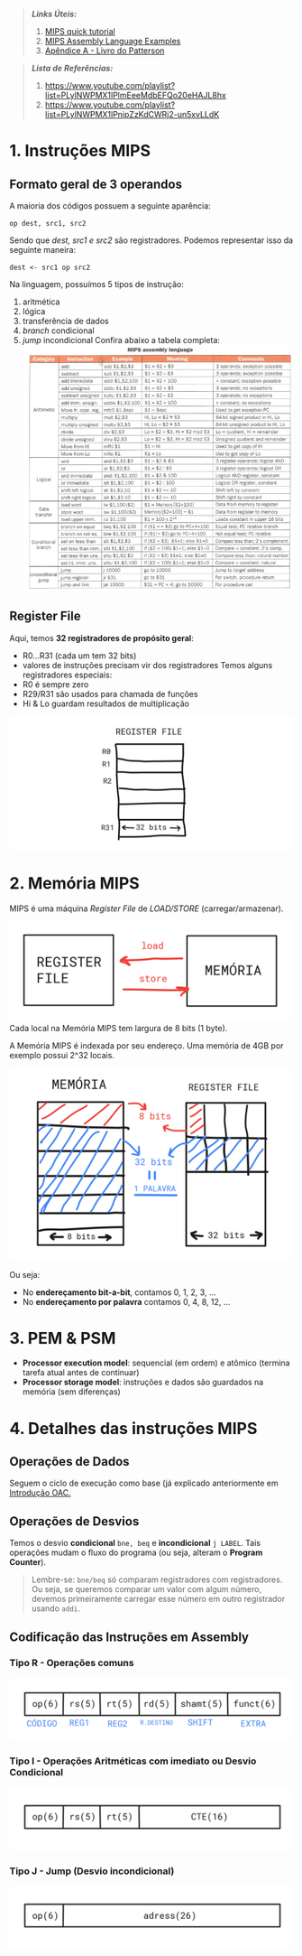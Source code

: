 >  ***Links Úteis:***
> 1. [MIPS  quick tutorial](http://logos.cs.uic.edu/366/notes/mips%20quick%20tutorial.htm)
> 2. [MIPS Assembly Language Examples](https://courses.cs.washington.edu/courses/cse378/03wi/lectures/mips-asm-examples.html)
> 3. [Apêndice A - Livro do Patterson](http://pages.cs.wisc.edu/~larus/HP_AppA.pdf)

>  ***Lista de Referências:***
> 1. https://www.youtube.com/playlist?list=PLylNWPMX1lPlmEeeMdbEFQo20eHAJL8hx
> 2. https://www.youtube.com/playlist?list=PLylNWPMX1lPnipZzKdCWRj2-un5xvLLdK

# 1. Instruções MIPS
## Formato geral de 3 operandos
A maioria dos códigos possuem a seguinte aparência:
```
op dest, src1, src2
```
Sendo que *dest, src1 e src2* são registradores. Podemos representar isso da seguinte maneira:
```
dest <- src1 op src2
```
Na linguagem, possuímos 5 tipos de instrução:
1. aritmética
2. lógica
3. transferência de dados
4. *branch* condicional
5. *jump* incondicional
Confira abaixo a tabela completa:
![Tabela completa de instruções](https://github.com/felipemnds/computer-science-notebook/blob/master/organizacao-arquitetura-computadores/mipsasmtable.jpg)

## Register File
Aqui, temos **32 registradores de propósito geral**:
- R0...R31 (cada um tem 32 bits)
- valores de instruções precisam vir dos registradores
Temos alguns registradores especiais:
- R0 é sempre zero
- R29/R31 são usados para chamada de funções
- Hi & Lo guardam resultados de multiplicação

![Representação - Register file](https://github.com/felipemnds/computer-science-notebook/blob/master/organizacao-arquitetura-computadores/autodraw15_03_201922_55_07.png)

# 2. Memória MIPS
MIPS é uma máquina *Register File* de *LOAD/STORE* (carregar/armazenar).

![Representação](https://github.com/felipemnds/computer-science-notebook/blob/master/organizacao-arquitetura-computadores/autodraw15_03_201923_01_45.png)
Cada local na Memória MIPS tem largura de 8 bits (1 byte).

A Memória MIPS é indexada por seu endereço. Uma memória de 4GB por exemplo possui 2^32 locais.

![Representação](https://github.com/felipemnds/computer-science-notebook/blob/master/organizacao-arquitetura-computadores/autodraw15_03_201923_11_09.png)

Ou seja:
- No **endereçamento bit-a-bit**, contamos 0, 1, 2, 3, ...
- No **endereçamento por palavra** contamos 0, 4, 8, 12, ...

# 3. PEM & PSM
- **Processor execution model**: sequencial (em ordem) e atômico (termina tarefa atual antes de continuar)
- **Processor storage model**: instruções e dados são guardados na memória (sem diferenças)

# 4. Detalhes das instruções MIPS 
## Operações de Dados
Seguem o ciclo de execução como base (já explicado anteriormente em [Introdução OAC.](https://github.com/felipemnds/computer-science-notebook/blob/master/organizacao-arquitetura-computadores/introducao-oac.md)
## Operações de Desvios
Temos o desvio **condicional** ` bne, beq ` e **incondicional** ` j LABEL `. Tais operações mudam o fluxo do programa (ou seja, alteram o **Program Counter**).
> Lembre-se: ` bne/beq ` só comparam registradores com registradores. Ou seja, se queremos comparar um valor com algum número, devemos primeiramente carregar esse número em outro registrador usando ` addi `.

## Codificação das Instruções em Assembly
### Tipo R - Operações comuns

![Representação](https://github.com/felipemnds/computer-science-notebook/blob/master/organizacao-arquitetura-computadores/autodraw15_03_201923_28_05.png)

### Tipo I - Operações Aritméticas com imediato ou Desvio Condicional

![Representação](https://github.com/felipemnds/computer-science-notebook/blob/master/organizacao-arquitetura-computadores/autodraw15_03_201923_31_12.png)

### Tipo J - Jump (Desvio incondicional)

![Representação](https://github.com/felipemnds/computer-science-notebook/blob/master/organizacao-arquitetura-computadores/autodraw15_03_201923_32_46.png)


<!--stackedit_data:
eyJoaXN0b3J5IjpbNTU2NTE4MjQ0XX0=
-->